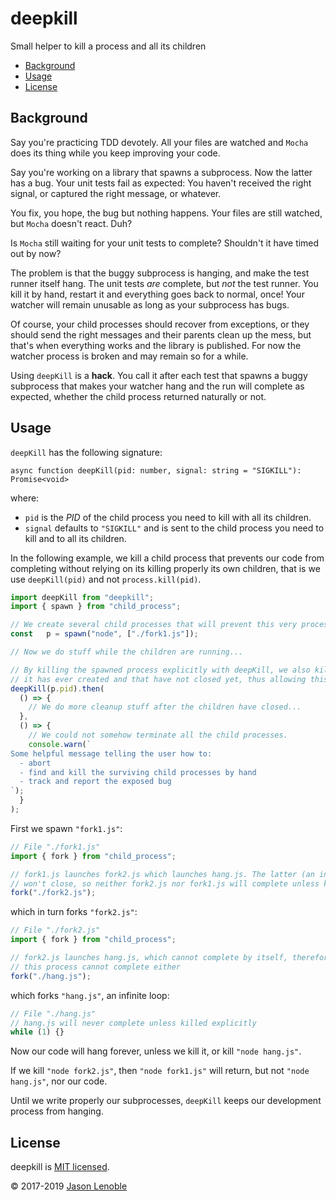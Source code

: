 # deepkill

Small helper to kill a process and all its children

  * [Background](#background)
  * [Usage](#usage)
  * [License](#license)


## Background

Say you're practicing TDD devotely. All your files are watched and `Mocha` does its thing while you keep improving your code.

Say you're working on a library that spawns a subprocess. Now the latter has a bug. Your unit tests fail as expected: You haven't received the right signal, or captured the right message, or whatever.

You fix, you hope, the bug but nothing happens. Your files are still watched, but `Mocha` doesn't react. Duh?

Is `Mocha` still waiting for your unit tests to complete? Shouldn't it have timed out by now?

The problem is that the buggy subprocess is hanging, and make the test runner itself hang. The unit tests *are* complete, but *not* the test runner. You kill it by hand, restart it and everything goes back to normal, once! Your watcher will remain unusable as long as your subprocess has bugs.

Of course, your child processes should recover from exceptions, or they should send the right messages and their parents clean up the mess, but that's when everything works and the library is published. For now the watcher process is broken and may remain so for a while.

Using `deepKill` is a **hack**. You call it after each test that spawns a buggy subprocess that makes your watcher hang and the run will complete as expected, whether the child process returned naturally or not.

## Usage

`deepKill` has the following signature:

`async function deepKill(pid: number, signal: string = "SIGKILL"): Promise<void>`

where:

* `pid` is the *PID* of the child process you need to kill with all its children.
* `signal` defaults to `"SIGKILL"` and is sent to the child process you need to kill and to all its children.

In the following example, we kill a child process that prevents our code from completing without relying on its killing properly its own children, that is we use `deepKill(pid)` and not `process.kill(pid)`.

```js
import deepKill from "deepkill";
import { spawn } from "child_process";

// We create several child processes that will prevent this very process from ever completing.
const   p = spawn("node", ["./fork1.js"]);

// Now we do stuff while the children are running...

// By killing the spawned process explicitly with deepKill, we also kill all the processes
// it has ever created and that have not closed yet, thus allowing this very process to return
deepKill(p.pid).then(
  () => {
    // We do more cleanup stuff after the children have closed...
  },
  () => {
    // We could not somehow terminate all the child processes.
    console.warn(`
Some helpful message telling the user how to:
  - abort
  - find and kill the surviving child processes by hand
  - track and report the exposed bug
`);
  }
);
```

First we spawn `"fork1.js"`:

```js
// File "./fork1.js"
import { fork } from "child_process";

// fork1.js launches fork2.js which launches hang.js. The latter (an infinite loop)
// won't close, so neither fork2.js nor fork1.js will complete unless killed explicitly.
fork("./fork2.js");
```

which in turn forks `"fork2.js"`:

```js
// File "./fork2.js"
import { fork } from "child_process";

// fork2.js launches hang.js, which cannot complete by itself, therefore
// this process cannot complete either
fork("./hang.js");
```

which forks `"hang.js"`, an infinite loop:

```js
// File "./hang.js"
// hang.js will never complete unless killed explicitly
while (1) {}
```

Now our code will hang forever, unless we kill it, or kill `"node hang.js"`.

If we kill `"node fork2.js"`, then `"node fork1.js"` will return, but not `"node hang.js"`, nor our code.

Until we write properly our subprocesses, `deepKill` keeps our development process from hanging.

## License

deepkill is [MIT licensed](./LICENSE).

© 2017-2019 [Jason Lenoble](mailto:jason.lenoble@gmail.com)

